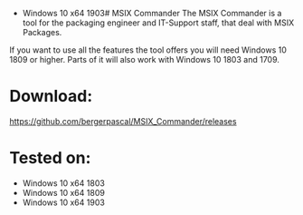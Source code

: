 - Windows 10 x64 1903# MSIX Commander
The MSIX Commander is a tool for the packaging engineer and IT-Support staff, that deal with MSIX Packages.

If you want to use all the features the tool offers you will need Windows 10 1809 or higher.
Parts of it will also work with Windows 10 1803 and 1709.

# Download:

https://github.com/bergerpascal/MSIX_Commander/releases

# Tested on:
- Windows 10 x64 1803
- Windows 10 x64 1809
- Windows 10 x64 1903

